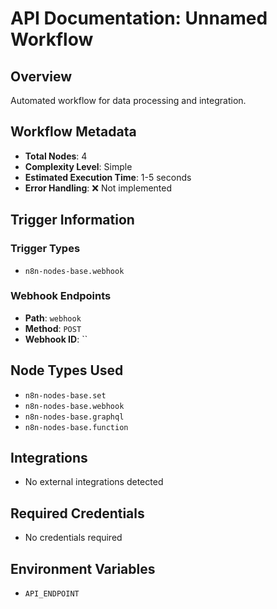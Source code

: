 # API Documentation: Unnamed Workflow

## Overview
Automated workflow for data processing and integration.

## Workflow Metadata
- **Total Nodes**: 4
- **Complexity Level**: Simple
- **Estimated Execution Time**: 1-5 seconds
- **Error Handling**: ❌ Not implemented

## Trigger Information
### Trigger Types
- `n8n-nodes-base.webhook`

### Webhook Endpoints
- **Path**: `webhook`
- **Method**: `POST`
- **Webhook ID**: ``


## Node Types Used
- `n8n-nodes-base.set`
- `n8n-nodes-base.webhook`
- `n8n-nodes-base.graphql`
- `n8n-nodes-base.function`

## Integrations
- No external integrations detected

## Required Credentials
- No credentials required

## Environment Variables
- `API_ENDPOINT`
